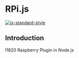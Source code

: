 # RPi.js
[![js-standard-style](https://cdn.rawgit.com/feross/standard/master/badge.svg)](http://standardjs.com)

## Introduction
I1820 Raspberry Plugin in Node.js
